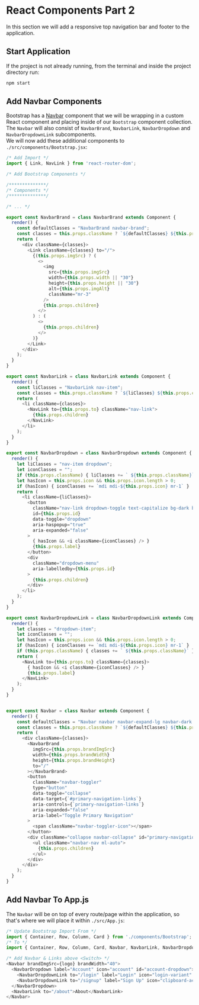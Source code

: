 # React Components Part 2
In this section we will add a responsive top navigation bar and footer to the application. 

## Start Application
If the project is not already running, from the terminal and inside the project directory run:
```bash
npm start 
```

## Add Navbar Components
Bootstrap has a [Navbar](https://getbootstrap.com/docs/4.2/components/navbar/) component that we will be wrapping in a custom React component and placing inside of our `Bootstrap` component collection.  
The `Navbar` will also consist of `NavbarBrand`, `NavbarLink`, `NavbarDropdown` and `NavbarDropdownLink` subcomponents.  
We will now add these additional components to `./src/components/Bootstrap.jsx`:
```js
/* Add Import */
import { Link, NavLink } from 'react-router-dom';

/* Add Bootstrap Components */

/**************/
/* Components */
/**************/

/* ... */

export const NavbarBrand = class NavbarBrand extends Component {
  render() {
    const defaultClasses = "NavbarBrand navbar-brand";
    const classes = this.props.className ? `${defaultClasses} ${this.props.className}` : defaultClasses;
    return (
      <div className={classes}>
        <Link className={classes} to="/">
          {(this.props.imgSrc) ? (
            <>  
              <img 
                src={this.props.imgSrc} 
                width={this.props.width || "30"} 
                height={this.props.height || "30"}
                alt={this.props.imgAlt}
                className="mr-3"
              />
              {this.props.children}
            </>
          ) : (
            <>
              {this.props.children}
            </>
          )}
        </Link>        
      </div>
    );
  }
}

export const NavbarLink = class NavbarLink extends Component {
  render() {
    const liClasses = "NavbarLink nav-item";
    const classes = this.props.className ? `${liClasses} ${this.props.className}` : liClasses;
    return (
      <li className={classes}>
        <NavLink to={this.props.to} className="nav-link">
          {this.props.children}
        </NavLink>        
      </li>
    );
  }
}

export const NavbarDropdown = class NavbarDropdown extends Component {
  render() {
    let liClasses = "nav-item dropdown";
    let iconClasses = "";
    if (this.props.className) { liClasses += ` ${this.props.className}` }
    let hasIcon = this.props.icon && this.props.icon.length > 0;
    if (hasIcon) { iconClasses += `mdi mdi-${this.props.icon} mr-1` }
    return (
      <li className={liClasses}>
        <button 
          className="nav-link dropdown-toggle text-capitalize bg-dark border-0" 
          id={this.props.id}
          data-toggle="dropdown"
          aria-haspopup="true"
          aria-expanded="false"
        >
          { hasIcon && <i className={iconClasses} /> }
          {this.props.label}
        </button>
        <div 
          className="dropdown-menu"
          aria-labelledby={this.props.id}
        >
          {this.props.children}
        </div>
      </li>
    );
  }      
}

export const NavbarDropdownLink = class NavbarDropdownLink extends Component {
  render() {
    let classes = "dropdown-item";
    let iconClasses = "";
    let hasIcon = this.props.icon && this.props.icon.length > 0;
    if (hasIcon) { iconClasses += `mdi mdi-${this.props.icon} mr-1` }
    if (this.props.className) { classes += ` ${this.props.className}` }
    return (
      <NavLink to={this.props.to} className={classes}>
        { hasIcon && <i className={iconClasses} /> }
        {this.props.label}
      </NavLink>
    );
  }      
}


export const Navbar = class Navbar extends Component {
  render() {
    const defaultClasses = "Navbar navbar navbar-expand-lg navbar-dark bg-dark";
    const classes = this.props.className ? `${defaultClasses} ${this.props.className}` : defaultClasses;
    return (
      <div className={classes}>
        <NavbarBrand
          imgSrc={this.props.brandImgSrc}
          width={this.props.brandWidth}
          height={this.props.brandHeight}
          to="/"
        ></NavbarBrand>
        <button 
          className="navbar-toggler"
          type="button" 
          data-toggle="collapse"
          data-target={`#primary-navigation-links`} 
          aria-controls={`primary-navigation-links`} 
          aria-expanded="false" 
          aria-label="Toggle Primary Navigation"
        >
          <span className="navbar-toggler-icon"></span>
        </button>
        <div className="collapse navbar-collapse" id="primary-navigation-links">
          <ul className="navbar-nav ml-auto">
            {this.props.children}
          </ul>
        </div>
      </div>
    );
  }
}

```

## Add Navbar To App.js
The `Navbar` will be on top of every route/page within the application, so that's where we will place it within `./src/App.js`:
```js
/* Update Bootstrap Import From */
import { Container, Row, Column, Card } from './components/Bootstrap';
/* To */
import { Container, Row, Column, Card, Navbar, NavbarLink, NavbarDropdown, NavbarDropdownLink } from './components/Bootstrap';

/* Add Navbar & Links above <Switch> */
<Navbar brandImgSrc={logo} brandWidth="40">
  <NavbarDropdown label="Account" icon="account" id="account-dropdown">
    <NavbarDropdownLink to="/login" label="Login" icon="login-variant" />
    <NavbarDropdownLink to="/signup" label="Sign Up" icon="clipboard-account" />
  </NavbarDropdown>
  <NavbarLink to="/about">About</NavbarLink>
</Navbar>
```